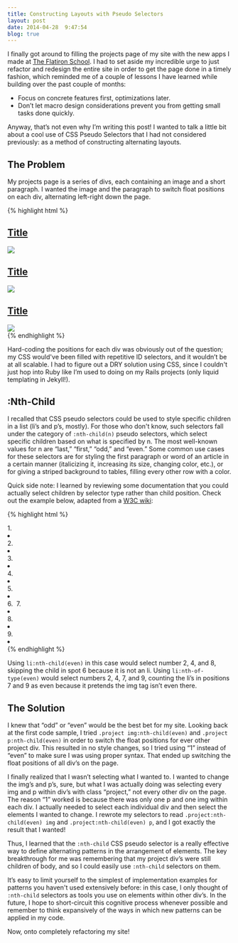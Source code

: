 ```yaml
---
title: Constructing Layouts with Pseudo Selectors
layout: post
date: 2014-04-28  9:47:54
blog: true
---
```


I finally got around to filling the projects page of my site with the new apps I made at [The Flatiron School](http://flatironschool.com). I had to set aside my incredible urge to just refactor and redesign the entire site in order to get the page done in a timely fashion, which reminded me of a couple of lessons I have learned while building over the past couple of months:

 - Focus on concrete features first, optimizations later.
 - Don’t let macro design considerations prevent you from getting small tasks done quickly.

Anyway, that’s not even why I’m writing this post! I wanted to talk a little bit about a cool use of CSS Pseudo Selectors that I had not considered previously: as a method of constructing alternating layouts.

## The Problem

My projects page is a series of divs, each containing an image and a short paragraph. I wanted the image and the paragraph to switch float positions on each div, alternating left-right down the page.

{% highlight html %}
<div class="project">
  <h2 class="project-title"><a href="#">Title</a></h2>
  <div class="project-content">
    <p></p>
    <a href="#"><img src="#"></a>
  </div>
</div>
<div class="project">
  <h2 class="project-title"><a href="#">Title</a></h2>
  <div class="project-content">
    <p></p>
    <a href="#"><img src="#"></a>
  </div>
</div>
<div class="project">
  <h2 class="project-title"><a href="#">Title</a></h2>
  <div class="project-content">
    <p></p>
    <a href="#"><img src="#"></a>
  </div>
</div>
{% endhighlight %}

Hard-coding the positions for each div was obviously out of the question; my CSS would've been filled with repetitive ID selectors, and it wouldn’t be at all scalable. I had to figure out a DRY solution using CSS, since I couldn't just hop into Ruby like I’m used to doing on my Rails projects (only liquid templating in Jekyll!).

## :Nth-Child

I recalled that CSS pseudo selectors could be used to style specific children in a list (li’s and p’s, mostly). For those who don't know, such selectors fall under the category of ```:nth-child(n)``` pseudo selectors, which select specific children based on what is specified by n. The most well-known values for n are “last,” “first,” “odd,” and “even.” Some common use cases for these selectors are for styling the first paragraph or word of an article in a certain manner (italicizing it, increasing its size, changing color, etc.), or for giving a striped background to tables, filling every other row with a color.

Quick side note: I learned by reviewing some documentation that you could actually select children by selector type rather than child position. Check out the example below, adapted from a [W3C wiki](https://www.w3.org/community/webed/wiki/Advanced_CSS_selectors):

{% highlight html %}
<div>
  1. <li></li>
  2. <li></li>
  3. <li></li>
  4. <li></li>
  5. <li></li>
  6. <img></img>
  7. <li></li>
  8. <li></li>
  9. <li></li>
</div>
{% endhighlight %}

Using ```li:nth-child(even)``` in this case would select number 2, 4, and 8, skipping the child in spot 6 because it is not an li. Using ```li:nth-of-type(even)``` would select numbers 2, 4, 7, and 9, counting the li’s in positions 7 and 9 as even because it pretends the img tag isn’t even there.

## The Solution

I knew that “odd” or “even” would be the best bet for my site. Looking back at the first code sample, I tried ```.project img:nth-child(even)``` and ```.project p:nth-child(even)``` in order to switch the float positions for ever other project div. This resulted in no style changes, so I tried using “1” instead of “even” to make sure I was using proper syntax. That ended up switching the float positions of all div’s on the page.

I finally realized that I wasn’t selecting what I wanted to. I wanted to change the img’s and p’s, sure, but what I was actually doing was selecting every img and p within div’s with class “project,” not every other div on the page. The reason “1” worked is because there was only one p and one img within each div. I actually needed to select each individual div and then select the elements I wanted to change. I rewrote my selectors to read ```.project:nth-child(even) img``` and ```.project:nth-child(even) p```, and I got exactly the result that I wanted!

Thus, I learned that the ```:nth-child``` CSS pseudo selector is a really effective way to define alternating patterns in the arrangement of elements. The key breakthrough for me was remembering that my project div’s were still children of body, and so I could easily use ```:nth-child``` selectors on them.

It’s easy to limit yourself to the simplest of implementation examples for patterns you haven't used extensively before: in this case, I only thought of ```:nth-child``` selectors as tools you use on elements within other div’s. In the future, I hope to short-circuit this cognitive process whenever possible and remember to think expansively of the ways in which new patterns can be applied in my code.

Now, onto completely refactoring my site!

